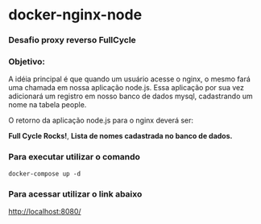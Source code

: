 # docker-nginx-node

### Desafio proxy reverso FullCycle

### Objetivo:

A idéia principal é que quando um usuário acesse o nginx, o mesmo fará uma chamada em nossa aplicação node.js. Essa aplicação por sua vez adicionará um registro em nosso banco de dados mysql, cadastrando um nome na tabela people.

O retorno da aplicação node.js para o nginx deverá ser:

**Full Cycle Rocks!**,
**Lista de nomes cadastrada no banco de dados.**

### Para executar utilizar o comando

```
docker-compose up -d
```

### Para acessar utilizar o link abaixo

[http://localhost:8080/](http://localhost:8080/)
